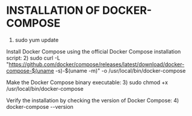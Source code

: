 # INSTALLATION OF DOCKER-COMPOSE
1) sudo yum update

Install Docker Compose using the official Docker Compose installation script:
2) sudo curl -L "https://github.com/docker/compose/releases/latest/download/docker-compose-$(uname -s)-$(uname -m)" -o /usr/local/bin/docker-compose

Make the Docker Compose binary executable:
3) sudo chmod +x /usr/local/bin/docker-compose

Verify the installation by checking the version of Docker Compose:
4) docker-compose --version
